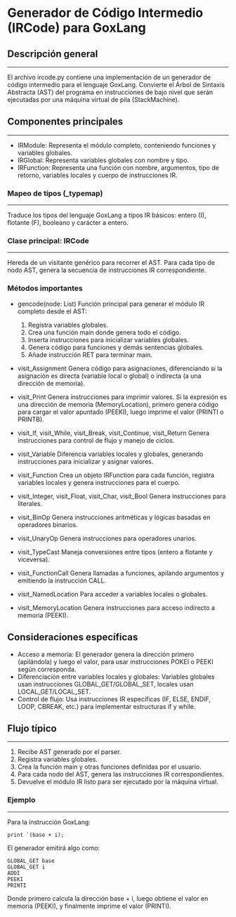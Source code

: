 # Generador de Código Intermedio (IRCode) para GoxLang

## Descripción general
------------------

El archivo ircode.py contiene una implementación de un generador de código intermedio para el lenguaje GoxLang. Convierte el Árbol de Sintaxis Abstracta (AST) del programa en instrucciones de bajo nivel que serán ejecutadas por una máquina virtual de pila (StackMachine).

## Componentes principales
-----------------------

- IRModule: Representa el módulo completo, conteniendo funciones y variables globales.
- IRGlobal: Representa variables globales con nombre y tipo.
- IRFunction: Representa una función con nombre, argumentos, tipo de retorno, variables locales y cuerpo de instrucciones IR.

### Mapeo de tipos (_typemap)
-------------------------

Traduce los tipos del lenguaje GoxLang a tipos IR básicos: entero (I), flotante (F), booleano y carácter a entero.

### Clase principal: IRCode
----------------------

Hereda de un visitante genérico para recorrer el AST. Para cada tipo de nodo AST, genera la secuencia de instrucciones IR correspondiente.

### Métodos importantes

- gencode(node: List)
  Función principal para generar el módulo IR completo desde el AST:  
  1. Registra variables globales.  
  2. Crea una función main donde genera todo el código.  
  3. Inserta instrucciones para inicializar variables globales.  
  4. Genera código para funciones y demás sentencias globales.  
  5. Añade instrucción RET para terminar main.

- visit_Assignment
  Genera código para asignaciones, diferenciando si la asignación es directa (variable local o global) o indirecta (a una dirección de memoria).

- visit_Print
  Genera instrucciones para imprimir valores. Si la expresión es una dirección de memoria (MemoryLocation), primero genera código para cargar el valor apuntado (PEEKI), luego imprime el valor (PRINTI o PRINTB).

- visit_If, visit_While, visit_Break, visit_Continue, visit_Return
  Genera instrucciones para control de flujo y manejo de ciclos.

- visit_Variable
  Diferencia variables locales y globales, generando instrucciones para inicializar y asignar valores.

- visit_Function
  Crea un objeto IRFunction para cada función, registra variables locales y genera instrucciones para el cuerpo.

- visit_Integer, visit_Float, visit_Char, visit_Bool
  Genera instrucciones para literales.

- visit_BinOp
  Genera instrucciones aritméticas y lógicas basadas en operadores binarios.

- visit_UnaryOp
  Genera instrucciones para operadores unarios.

- visit_TypeCast
  Maneja conversiones entre tipos (entero a flotante y viceversa).

- visit_FunctionCall
  Genera llamadas a funciones, apilando argumentos y emitiendo la instrucción CALL.

- visit_NamedLocation
  Para acceder a variables locales o globales.

- visit_MemoryLocation
  Genera instrucciones para acceso indirecto a memoria (PEEKI).

Consideraciones específicas
----------------------------

- Acceso a memoria: El generador genera la dirección primero (apilándola) y luego el valor, para usar instrucciones POKEI o PEEKI según corresponda.
- Diferenciación entre variables locales y globales: Variables globales usan instrucciones GLOBAL_GET/GLOBAL_SET, locales usan LOCAL_GET/LOCAL_SET.
- Control de flujo: Usa instrucciones IR específicas (IF, ELSE, ENDIF, LOOP, CBREAK, etc.) para implementar estructuras if y while.

## Flujo típico
-----------

1. Recibe AST generado por el parser.
2. Registra variables globales.
3. Crea la función main y otras funciones definidas por el usuario.
4. Para cada nodo del AST, genera las instrucciones IR correspondientes.
5. Devuelve el módulo IR listo para ser ejecutado por la máquina virtual.

### Ejemplo
-------

Para la instrucción GoxLang:

    print `(base + i);

El generador emitirá algo como:

    GLOBAL_GET base
    GLOBAL_GET i
    ADDI
    PEEKI
    PRINTI

Donde primero calcula la dirección base + i, luego obtiene el valor en memoria (PEEKI), y finalmente imprime el valor (PRINTI).
